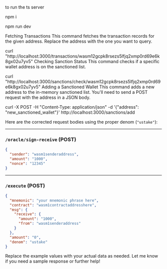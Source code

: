 to run the ts server

npm i

npm run dev

Fetching Transactions
This command fetches the transaction records for the given address. Replace the address with the one you want to query.

curl "http://localhost:3000/transactions/wasm12gcpk8rsezs5lfjq2xmp0rd69e6k8gx02u7yv5"
Checking Sanction Status
This command checks if a specific wallet address is on the sanctioned list.

curl "http://localhost:3000/sanctions/check/wasm12gcpk8rsezs5lfjq2xmp0rd69e6k8gx02u7yv5"
Adding a Sanctioned Wallet
This command adds a new address to the in-memory sanctioned list. You'll need to send a POST request with the address in a JSON body.

curl -X POST -H "Content-Type: application/json" -d '{"address": "new_sanctioned_wallet"}' http://localhost:3000/sanctions/add

Here are the corrected request bodies using the proper denom (`"ustake"`):

---

### `/oracle/sign-receive` (POST)

```json
{
  "sender": "wasm1senderaddress",
  "amount": "1000",
  "nonce": "12345"
}
```

---

### `/execute` (POST)

```json
{
  "mnemonic": "your mnemonic phrase here",
  "contract": "wasm1contractaddresshere",
  "msg": {
    "receive": {
      "amount": "1000",
      "from": "wasm1senderaddress"
    }
  },
  "amount": "0",
  "denom": "ustake"
}
```

Replace the example values with your actual data as needed. Let me know if you need a sample response or further help!
